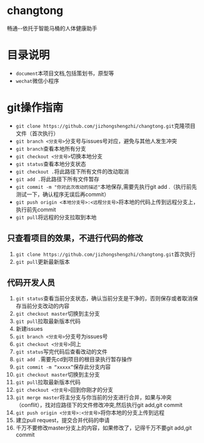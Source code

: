 # changtong
畅通--依托于智能马桶的人体健康助手

# 目录说明
* `document`本项目文档,包括策划书，原型等
* `wechat`微信小程序

# git操作指南
* `git clone https://github.com/jizhongshengzhi/changtong.git`克隆项目文件（首次执行）
* `git branch <分支号>`分支号与issues号对应，避免与其他人发生冲突
* `git branch`查看本地所有分支
* `git checkout <分支号>`切换本地分支
* `git status`查看本地分支状态
* `git checkout .`将此路径下所有文件的改动取消
* `git add .`将此路径下所有文件暂存
* `git commit -m "你对此次改动的描述"`本地保存,需要先执行git add .（执行前先测试一下，确认程序无误后再commit）
* `git push origin <本地分支号>:<远程分支号>`将本地的代码上传到远程分支上，执行前先commit
* `git pull`将远程的分支拉取到本地

## 只查看项目的效果，不进行代码的修改
1. `git clone https://github.com/jizhongshengzhi/changtong.git`首次执行
2. `git pull`更新最新版本

## 代码开发人员
1. `git status`查看当前分支状态，确认当前分支是干净的，否则保存或者取消保存当前分支改动的内容
2. `git checkout master`切换到主分支
3. `git pull`拉取最新版本代码
4. 新建issues
5. `git branch <分支号>`分支号为issues号
6. `git checkout <分支号>`同上
7. `git status`写完代码后查看改动的文件
8. `git add .`需要先cd到项目的根目录执行暂存操作
9. `git commit -m “xxxxx”`保存此分支内容
10. `git checkout master`切换到主分支
11. `git pull`拉取最新版本代码
12. `git checkout <分支号>`回到你刚才的分支
13. `git merge master`将主分支与你当前的分支进行合并，如果与冲突（conflit），找对应路径下的文件修改冲突,然后执行git add,git commit
14. `git push origin <分支号>:<分支号>`将你本地的分支上传到远程
15. 建立pull request，提交合并代码的申请
16. 千万不要修改master分支上的内容，如果修改了，记得千万不要git add,git commit
